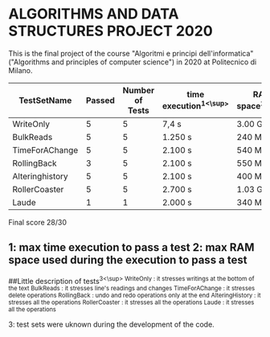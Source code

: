 # ALGORITHMS AND DATA STRUCTURES PROJECT 2020

This is the final project of the course "Algoritmi e principi dell'informatica" ("Algorithms and principles of computer science") in 2020 at Politecnico di Milano.


| TestSetName | Passed | Number of Tests | time execution<sup>1<\sup> | RAM space<sup>2<\sup>|
| ----------- | ----------- | ----------- | ----------- | ----------- |
| WriteOnly | 5 | 5 | 7,4 s | 3.00 GiB |
| BulkReads | 5 | 5 | 1.250 s | 240 MiB |
| TimeForAChange | 5 | 5 | 2.100 s | 540 MiB |
| RollingBack | 3 | 5 | 2.100 s | 550 MiB |
| Alteringhistory | 5 | 5 | 2.100 s | 400 MiB |
| RollerCoaster | 5 | 5 | 2.700 s | 1.03 GiB |
| Laude | 1 | 1 | 2.000 s | 340 MiB |

Final score 28/30


1: max time execution to pass a test
2: max RAM space used during the execution to pass a test
---

##Little description of tests<sup>3<\sup>
WriteOnly
: it stresses writings at the bottom of the text
BulkReads
: it stresses line's readings and changes
TimeForAChange
: it stresses delete operations
RollingBack
: undo and redo operations only at the end
AlteringHistory
: it stresses all the operations
RollerCoaster
: it stresses all the operations
Laude
: it stresses all the operations

3: test sets were uknown during the development of the code. 
